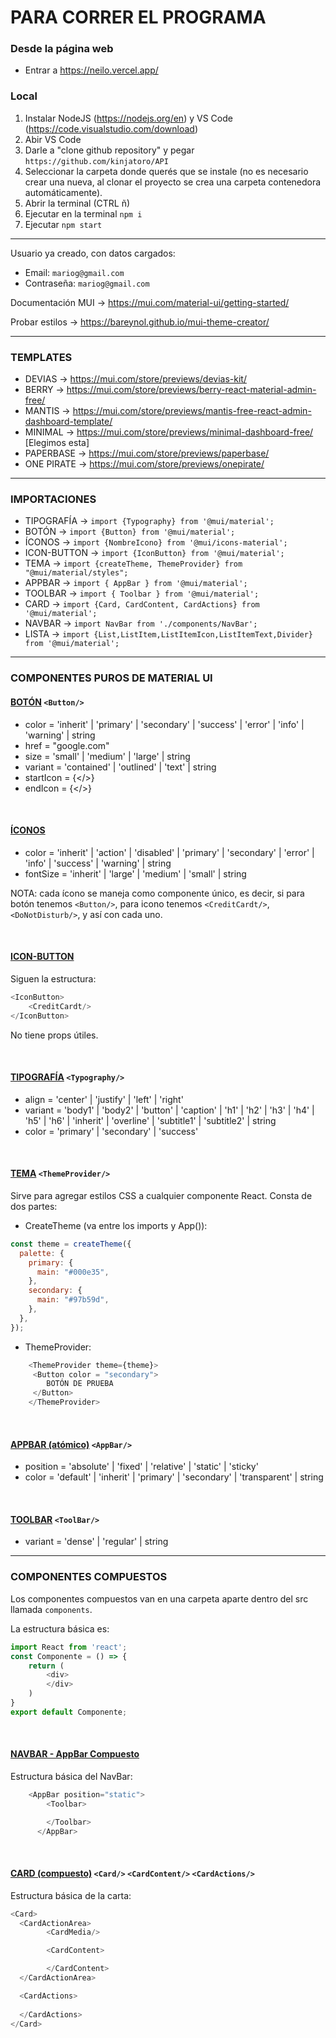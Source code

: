 # PARA CORRER EL PROGRAMA

### **Desde la página web** 
* Entrar a https://neilo.vercel.app/

### **Local** 

1. Instalar NodeJS (https://nodejs.org/en) y VS Code (https://code.visualstudio.com/download)
2. Abir VS Code
3. Darle a "clone github repository" y pegar `https://github.com/kinjatoro/API`
4. Seleccionar la carpeta donde querés que se instale (no es necesario crear una nueva, al clonar el proyecto se crea una carpeta contenedora automáticamente).
5. Abrir la terminal (CTRL ñ)
6. Ejecutar en la terminal `npm i`
7. Ejecutar `npm start`

---

Usuario ya creado, con datos cargados:
* Email: `mariog@gmail.com`
* Contraseña: `mariog@gmail.com`

Documentación MUI -> https://mui.com/material-ui/getting-started/

Probar estilos -> https://bareynol.github.io/mui-theme-creator/

---
### **TEMPLATES** 
* DEVIAS -> https://mui.com/store/previews/devias-kit/
* BERRY -> https://mui.com/store/previews/berry-react-material-admin-free/
* MANTIS -> https://mui.com/store/previews/mantis-free-react-admin-dashboard-template/
* MINIMAL -> https://mui.com/store/previews/minimal-dashboard-free/ [Elegimos esta]
* PAPERBASE -> https://mui.com/store/previews/paperbase/
* ONE PIRATE -> https://mui.com/store/previews/onepirate/
---

### **IMPORTACIONES** 

* TIPOGRAFÍA -> `import {Typography} from '@mui/material';`
* BOTÓN -> `import {Button} from '@mui/material';`
* ÍCONOS -> `import {NombreIcono} from '@mui/icons-material';`
* ICON-BUTTON -> `import {IconButton} from '@mui/material';`
* TEMA -> `import {createTheme, ThemeProvider} from "@mui/material/styles";`
* APPBAR -> `import { AppBar } from '@mui/material';`
* TOOLBAR -> `import { Toolbar } from '@mui/material';`
* CARD -> `import {Card, CardContent, CardActions} from '@mui/material';`
* NAVBAR -> `import NavBar from './components/NavBar';`
* LISTA -> `import {List,ListItem,ListItemIcon,ListItemText,Divider} from '@mui/material';`

----

### **COMPONENTES PUROS DE MATERIAL UI**

#### [BOTÓN](https://mui.com/material-ui/api/button/) `<Button/>`
* color = 'inherit' | 'primary' | 'secondary' | 'success' | 'error' | 'info' | 'warning' | string
* href = "google.com"
* size = 'small' | 'medium' | 'large' | string
* variant = 'contained' | 'outlined' | 'text' | string
* startIcon = {</>}
* endIcon = {</>}

<br>

#### [ÍCONOS](https://mui.com/material-ui/api/icon/)
* color = 'inherit' | 'action' | 'disabled' | 'primary' | 'secondary' | 'error' | 'info' | 'success' | 'warning' | string
* fontSize = 'inherit' | 'large' | 'medium' | 'small' | string

NOTA: cada ícono se maneja como componente único, es decir, si para botón tenemos `<Button/>`, para icono tenemos
`<CreditCardt/>`, `<DoNotDisturb/>`, y así con cada uno.

<br>

#### [ICON-BUTTON](https://mui.com/material-ui/api/icon-button/)
Siguen la estructura:
```javascript 
<IconButton>
    <CreditCardt/>
</IconButton>
```      

No tiene props útiles.
  
<br>

#### [TIPOGRAFÍA](https://mui.com/material-ui/api/typography/) `<Typography/>`
* align = 'center' | 'justify' | 'left' | 'right'
* variant = 'body1' | 'body2' | 'button' | 'caption' | 'h1' | 'h2' | 'h3' | 'h4' | 'h5' | 'h6' | 'inherit' | 'overline' | 'subtitle1' | 'subtitle2' | string
* color = 'primary' | 'secondary' | 'success'

<br>

#### [TEMA](https://mui.com/material-ui/customization/theming/#theme-provider) `<ThemeProvider/>`
Sirve para agregar estilos CSS a cualquier componente React. Consta de dos partes:
* CreateTheme (va entre los imports y App()):
```javascript
const theme = createTheme({
  palette: {
    primary: {
      main: "#000e35",
    },
    secondary: {
      main: "#97b59d",
    },
  },
});
```
* ThemeProvider:
```javascript
    <ThemeProvider theme={theme}>
     <Button color = "secondary">
        BOTÓN DE PRUEBA
     </Button>
    </ThemeProvider>
```
<br>

#### [APPBAR (atómico)](https://mui.com/material-ui/api/app-bar/) `<AppBar/>`
* position = 'absolute' | 'fixed' | 'relative' | 'static' | 'sticky'
* color = 'default' | 'inherit' | 'primary' | 'secondary' | 'transparent' | string
<br>

#### [TOOLBAR](https://mui.com/material-ui/api/toolbar/) `<ToolBar/>`
* variant = 'dense' | 'regular' | string
---

### **COMPONENTES COMPUESTOS**

Los componentes compuestos van en una carpeta aparte dentro del src llamada `components`.

La estructura básica es:
```javascript
import React from 'react';
const Componente = () => {
    return (
        <div>
        </div>
    )
}
export default Componente;
```

<br>

#### [NAVBAR - AppBar Compuesto](https://mui.com/material-ui/react-app-bar/)

Estructura básica del NavBar:
```javascript
    <AppBar position="static">
        <Toolbar>

        </Toolbar>
      </AppBar>
```
<br>

#### [CARD (compuesto)](https://mui.com/material-ui/react-card/) `<Card/>` `<CardContent/>` `<CardActions/>`
Estructura básica de la carta:
```javascript
<Card>
  <CardActionArea> 
        <CardMedia/>

        <CardContent>

        </CardContent>
  </CardActionArea>

  <CardActions>
      
  </CardActions>
</Card>
```
<br>
